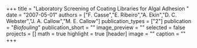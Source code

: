 +++
title = "Laboratory Screening of Coating Libraries for Algal Adhesion "
date = "2007-05-01"
authors = ["F. Casse","E. Ribeiro","A. Ekin","D. C. Webster","J. A. Callow","M. E. Callow"]
publication_types = ["2"]
publication = "_Biofouling_"
publication_short = ""
image_preview = ""
selected = false
projects = []
math = true
highlight = true
[header]
image = ""
caption = ""
+++

